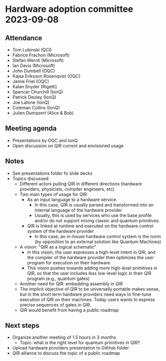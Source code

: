 # Hardware adoption committee 2023-09-08

## Attendance

- Tom Lubinski (QCI)
- Fabrice Frachon (Microsoft)
- Stefan Wernli (Microsoft)
- Ian Davis (Microsoft)
- John Dumbell (OQC)
- Kajsa Eriksson Rosenqvist (OQC)
- Jamie Friel (OQC)
- Kalan Snyder (Rigetti)
- Spencer Churchill (IonQ)
- Patrick Deuley (IonQ)
- Joe Latone (IonQ)
- Coleman Collins (IonQ)
- Julien Dumazert (Alice & Bob)

## Meeting agenda

- Presentations by OQC and IonQ
- Open discussion on QIR current and envisioned usage

## Notes

- See presentations folder fo slide decks
- Topics discussed:
  - Different actors pulling QIR in different directions (hardware providers,
    physicists, compiler engineers, etc)
  - Two main types of usage for QIR:
    - As an input language to a hardware service.
      - In this case, QIR is usually parsed and transformed into an internal
        language of the hardware provider
      - Usually, this is used by services who use the base profile and/or do
        not support mixing classic and quantum primitives
    - QIR is linked at runtime and executed on the hardware control system of
      the hardware provider
      - In this case, an in-house hardware control system is the norm (by
        opposition to an external solution like Quantum Machines)
  - A vision: "QIR as a logical schematic"
    - In this vision, the user expresses a high-level intent in QIR, and the
      compiler of the hardware provider then optimizes the user program for
      execution on their hardware
    - This vision pushes towards adding more high-level primitives in QIR, so
      that the user includes less low-level logic in their QIR program (e.g.,
      quantum gates)
  - Another need for QIR: embedding assembly in QIR
  - The implicit objective of QIR to be universally portable makes sense, but
    in the short term hardware providers need ways to fine-tune execution of
    QIR on their machines. Today users wants to express precise sequences of
    gates in QIR.
  - QIR would benefit from having a public roadmap

## Next steps

- Organize another meeting of 1.5 hours in 3 months
  - Topic: what is the right level for quantum primitives in QIR?
- Upload hardware providers presentation to GitHub folder
- QIR alliance to discuss the topic of a public roadmap
